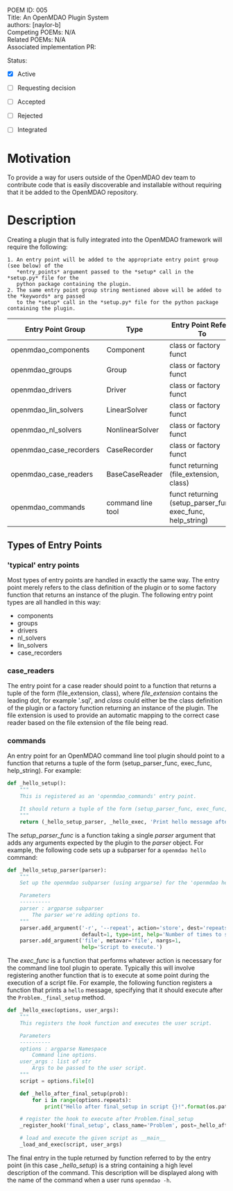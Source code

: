 POEM ID: 005  
Title: An OpenMDAO Plugin System  
authors: [naylor-b]  
Competing POEMs: N/A  
Related POEMs: N/A  
Associated implementation PR:  

Status:

- [x] Active
- [ ] Requesting decision
- [ ] Accepted
- [ ] Rejected
- [ ] Integrated



# Motivation


To provide a way for users outside of the OpenMDAO dev team to contribute code that is
easily discoverable and installable without requiring that it be added to the OpenMDAO repository.


# Description


Creating a plugin that is fully integrated into the OpenMDAO framework will require the following:

    1. An entry point will be added to the appropriate entry point group (see below) of the
       *entry_points* argument passed to the *setup* call in the *setup.py* file for the
       python package containing the plugin.
    2. The same entry point group string mentioned above will be added to the *keywords* arg passed
       to the *setup* call in the *setup.py* file for the python package containing the plugin.



Entry Point Group       | Type              | Entry Point Refers To
----------------------- | ----------------- | ---------------------
openmdao_components     | Component         | class or factory funct
openmdao_groups         | Group             | class or factory funct
openmdao_drivers        | Driver            | class or factory funct
openmdao_lin_solvers    | LinearSolver      | class or factory funct
openmdao_nl_solvers     | NonlinearSolver   | class or factory funct
openmdao_case_recorders | CaseRecorder      | class or factory funct
openmdao_case_readers   | BaseCaseReader    | funct returning (file_extension, class)
openmdao_commands       | command line tool | funct returning (setup_parser_func, exec_func, help_string)


## Types of Entry Points


### 'typical' entry points


Most types of entry points are handled in exactly the same way.  The entry point merely refers
to the class definition of the plugin or to some factory function that returns an instance of
the plugin.  The following entry point types are all handled in this way:

* components
* groups
* drivers
* nl_solvers
* lin_solvers
* case_recorders


### case_readers


The entry point for a case reader should point to a function that returns a tuple of the form
(file_extension, class), where *file_extension* contains the leading dot, for example '.sql',
and *class* could either be the class definition of the plugin or a factory function returning
an instance of the plugin.  The file extension is used to provide an automatic mapping to the
correct case reader based on the file extension of the file being read.


### commands


An entry point for an OpenMDAO command line tool plugin should point to a function that returns
a tuple of the form (setup_parser_func, exec_func, help_string).  For example:

```python
def _hello_setup():
    """
    This is registered as an 'openmdao_commands' entry point.

    It should return a tuple of the form (setup_parser_func, exec_func, help_string).
    """
    return (_hello_setup_parser, _hello_exec, 'Print hello message after final setup.')
```

The *setup_parser_func* is a function taking a single *parser* argument that adds any arguments
expected by the plugin to the *parser* object.  For example, the following code sets up a
subparser for a `openmdao hello` command:


```python
def _hello_setup_parser(parser):
    """
    Set up the openmdao subparser (using argparse) for the 'openmdao hello' command.

    Parameters
    ----------
    parser : argparse subparser
        The parser we're adding options to.
    """
    parser.add_argument('-r', '--repeat', action='store', dest='repeats',
                        default=1, type=int, help='Number of times to say hello.')
    parser.add_argument('file', metavar='file', nargs=1,
                        help='Script to execute.')
```


The *exec_func* is a function that performs whatever action is necessary for the command line
tool plugin to operate.  Typically this will involve registering another function that is to
execute at some point during the execution of a script file.  For example, the following
function registers a function that prints a `hello` message, specifying that it should execute
after the `Problem._final_setup` method.


```python
def _hello_exec(options, user_args):
    """
    This registers the hook function and executes the user script.

    Parameters
    ----------
    options : argparse Namespace
        Command line options.
    user_args : list of str
        Args to be passed to the user script.
    """
    script = options.file[0]

    def _hello_after_final_setup(prob):
        for i in range(options.repeats):
            print("Hello after final_setup in script {}!".format(os.path.basename(script)))

    # register the hook to execute after Problem.final_setup
    _register_hook('final_setup', class_name='Problem', post=_hello_after_final_setup)

    # load and execute the given script as __main__
    _load_and_exec(script, user_args)
```

The final entry in the tuple returned by function referred to by the entry point (in this case *_hello_setup*)
is a string containing a high level description of the command.  This description will be displayed
along with the name of the command when a user runs `openmdao -h`.

